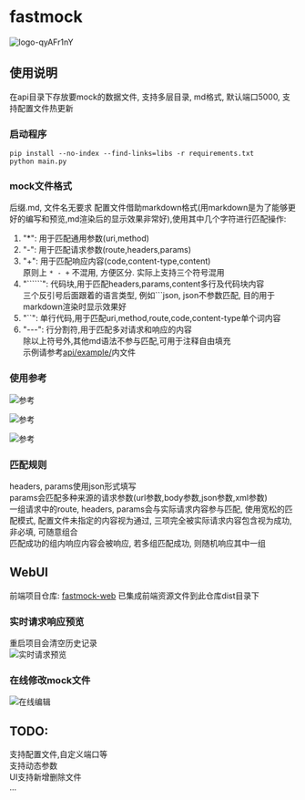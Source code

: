 # fastmock
![logo-qyAFr1nY](https://github.com/hangter-lt/fastmock/assets/106428907/0478158b-379e-4e98-aa60-106297098297)
## 使用说明
在api目录下存放要mock的数据文件, 支持多层目录, md格式, 默认端口5000, 支持配置文件热更新
### 启动程序
`pip install --no-index --find-links=libs -r requirements.txt`  
`python main.py`

### mock文件格式
后缀.md, 文件名无要求
配置文件借助markdown格式(用markdown是为了能够更好的编写和预览,md渲染后的显示效果非常好),使用其中几个字符进行匹配操作:
1. "*": 用于匹配通用参数(uri,method)
2. "-": 用于匹配请求参数(route,headers,params)
3. "+": 用于匹配响应内容(code,content-type,content)  
原则上 `* - +` 不混用, 方便区分. 实际上支持三个符号混用
4. "``````": 代码块,用于匹配headers,params,content多行及代码块内容  
三个反引号后面跟着的语言类型, 例如```json, json不参数匹配, 目的用于markdown渲染时显示效果好
5. "``": 单行代码,用于匹配uri,method,route,code,content-type单个词内容
6. "---": 行分割符,用于匹配多对请求和响应的内容  
除以上符号外,其他md语法不参与匹配,可用于注释自由填充  
示例请参考[api/example/](api/example/)内文件

### 使用参考
![参考](https://github.com/hangter-lt/fastmock/assets/106428907/049c5a23-0fe0-4082-92b3-101f7742fa72)  

![参考](https://github.com/hangter-lt/fastmock/assets/106428907/ee9b2a74-9108-41bc-80cc-87ff3bebfb57)  

![参考](https://github.com/hangter-lt/fastmock/assets/106428907/5de765c7-e400-4035-9f0d-bea28f833a98)  

### 匹配规则
headers, params使用json形式填写  
params会匹配多种来源的请求参数(url参数,body参数,json参数,xml参数)  
一组请求中的route, headers, params会与实际请求内容参与匹配, 使用宽松的匹配模式, 配置文件未指定的内容视为通过, 三项完全被实际请求内容包含视为成功, 非必填, 可随意组合  
匹配成功的组内响应内容会被响应, 若多组匹配成功, 则随机响应其中一组

## WebUI
前端项目仓库: [fastmock-web](https://github.com/hangter-lt/fastmock-web) 已集成前端资源文件到此仓库dist目录下


### 实时请求响应预览
重启项目会清空历史记录  
![实时请求预览](https://github.com/hangter-lt/fastmock/assets/106428907/a2f3822f-8411-486d-ac2d-c7c0296a1ebe)

### 在线修改mock文件

![在线编辑](https://github.com/hangter-lt/fastmock/assets/106428907/4df82f7d-aa4c-4041-8d15-63c8fae58d2b)

## TODO:
支持配置文件,自定义端口等  
支持动态参数  
UI支持新增删除文件  
...
